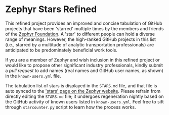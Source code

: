 # Zephyr Stars Refined

This refined project provides an improved and concise tabulation of GitHub projects that have been 'starred' multiple times by the members and friends of the [Zephyr Foundation](https://zephyrtransport.org). A 'star' to different people can hold a diverse range of meanings. However, the high-ranked GitHub projects in this list (i.e., starred by a multitude of analytic transportation professionals) are anticipated to be predominately beneficial work tools.

If you are a member of Zephyr and wish inclusion in this refined project or would like to propose other significant industry professionals, kindly submit a *pull request* to add names (real names and GitHub user names, as shown) in the `known-users.yml` file.

The tabulation list of stars is displayed in the `STARS.md` file, and that file is auto synced to the ['stars' page on the Zephyr website](https://zephyrtransport.org/stars/). Please refrain from directly editing the `STARS.md` file; it undergoes regeneration nightly based on the GitHub activity of known users listed in `known-users.yml`. Feel free to sift through `starcounter.py` script to learn how the process works.
